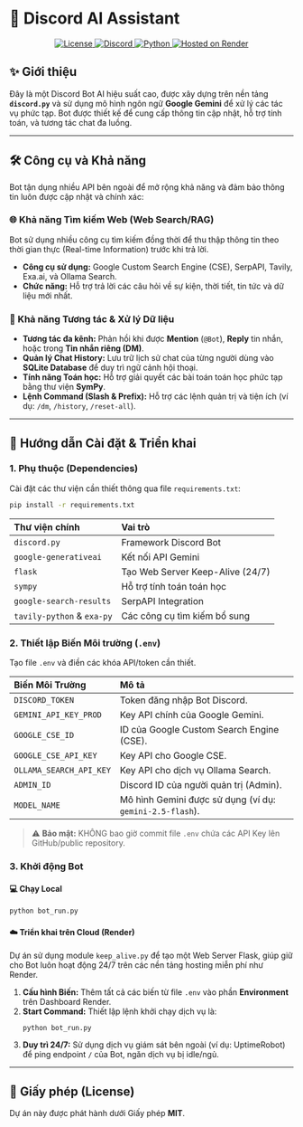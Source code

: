 # 🤖 Discord AI Assistant

<p align="center">
  <a href="https://github.com/your-username/your-repo-name/blob/main/LICENSE" target="_blank">
    <img alt="License" src="https://img.shields.io/badge/License-MIT-blue.svg"/>
  </a>
  <a href="https://discord.gg/your-invite" target="_blank">
    <img alt="Discord" src="https://img.shields.io/discord/123456789012345678?label=Discord%20Server&logo=discord&color=7289DA"/>
  </a>
  <a href="https://www.python.org/" target="_blank">
    <img alt="Python" src="https://img.shields.io/badge/Python-3.10%2B-blue?logo=python"/>
  </a>
  <a href="https://render.com/" target="_blank">
    <img alt="Hosted on Render" src="https://img.shields.io/badge/Hosted%20on-Render-46E3B7?logo=render&logoColor=white"/>
  </a>
</p>

## ✨ Giới thiệu

Đây là một Discord Bot AI hiệu suất cao, được xây dựng trên nền tảng **`discord.py`** và sử dụng mô hình ngôn ngữ **Google Gemini** để xử lý các tác vụ phức tạp. Bot được thiết kế để cung cấp thông tin cập nhật, hỗ trợ tính toán, và tương tác chat đa luồng.

---

## 🛠️ Công cụ và Khả năng

Bot tận dụng nhiều API bên ngoài để mở rộng khả năng và đảm bảo thông tin luôn được cập nhật và chính xác:

### 🌐 Khả năng Tìm kiếm Web (Web Search/RAG)

Bot sử dụng nhiều công cụ tìm kiếm đồng thời để thu thập thông tin theo thời gian thực (Real-time Information) trước khi trả lời.

* **Công cụ sử dụng:** Google Custom Search Engine (CSE), SerpAPI, Tavily, Exa.ai, và Ollama Search.
* **Chức năng:** Hỗ trợ trả lời các câu hỏi về sự kiện, thời tiết, tin tức và dữ liệu mới nhất.

### 💬 Khả năng Tương tác & Xử lý Dữ liệu

* **Tương tác đa kênh:** Phản hồi khi được **Mention** (`@Bot`), **Reply** tin nhắn, hoặc trong **Tin nhắn riêng (DM)**.
* **Quản lý Chat History:** Lưu trữ lịch sử chat của từng người dùng vào **SQLite Database** để duy trì ngữ cảnh hội thoại.
* **Tính năng Toán học:** Hỗ trợ giải quyết các bài toán toán học phức tạp bằng thư viện **SymPy**.
* **Lệnh Command (Slash & Prefix):** Hỗ trợ các lệnh quản trị và tiện ích (ví dụ: `/dm`, `/history`, `/reset-all`).

---

## 🚀 Hướng dẫn Cài đặt & Triển khai

### 1. Phụ thuộc (Dependencies)

Cài đặt các thư viện cần thiết thông qua file `requirements.txt`:

```bash
pip install -r requirements.txt
````

| Thư viện chính | Vai trò |
| :--- | :--- |
| `discord.py` | Framework Discord Bot |
| `google-generativeai` | Kết nối API Gemini |
| `flask` | Tạo Web Server Keep-Alive (24/7) |
| `sympy` | Hỗ trợ tính toán toán học |
| `google-search-results` | SerpAPI Integration |
| `tavily-python` & `exa-py` | Các công cụ tìm kiếm bổ sung |

### 2\. Thiết lập Biến Môi trường (`.env`)

Tạo file `.env` và điền các khóa API/token cần thiết.

| Biến Môi Trường | Mô tả |
| :--- | :--- |
| `DISCORD_TOKEN` | Token đăng nhập Bot Discord. |
| `GEMINI_API_KEY_PROD` | Key API chính của Google Gemini. |
| `GOOGLE_CSE_ID` | ID của Google Custom Search Engine (CSE). |
| `GOOGLE_CSE_API_KEY` | Key API cho Google CSE. |
| `OLLAMA_SEARCH_API_KEY` | Key API cho dịch vụ Ollama Search. |
| `ADMIN_ID` | Discord ID của người quản trị (Admin). |
| `MODEL_NAME` | Mô hình Gemini được sử dụng (ví dụ: `gemini-2.5-flash`). |

> ⚠️ **Bảo mật:** KHÔNG bao giờ commit file `.env` chứa các API Key lên GitHub/public repository.

### 3\. Khởi động Bot

#### 💻 Chạy Local

```bash
python bot_run.py
```

#### ☁️ Triển khai trên Cloud (Render)

Dự án sử dụng module `keep_alive.py` để tạo một Web Server Flask, giúp giữ cho Bot luôn hoạt động 24/7 trên các nền tảng hosting miễn phí như Render.

1.  **Cấu hình Biến:** Thêm tất cả các biến từ file `.env` vào phần **Environment** trên Dashboard Render.
2.  **Start Command:** Thiết lập lệnh khởi chạy dịch vụ là:
    ```
    python bot_run.py
    ```
3.  **Duy trì 24/7:** Sử dụng dịch vụ giám sát bên ngoài (ví dụ: UptimeRobot) để ping endpoint `/` của Bot, ngăn dịch vụ bị idle/ngủ.

-----

## 📜 Giấy phép (License)

Dự án này được phát hành dưới Giấy phép **MIT**.

```

```